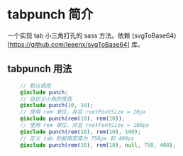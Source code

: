 # tabpunch 简介

一个实现 tab 小三角打孔的 sass 方法。依赖 (svgToBase64)[https://github.com/leeenx/svgToBase64] 库。

## tabpunch 用法

```scss
	// 默认调用
	@include punch;
	// 自定义小角的宽高
	@include punch(10, 10);
	// 使用 rem 单位，并且 rootFontSize = 20px
	@include punch(rem(10), rem(10));
	// 使用 rem 单位，并且 rootFontSize = 100px
	@include punch(rem(10), rem(10), 100);
	// 定义 tab 的极限宽高为 750px 和 400px
	@include punch(rem(10), rem(10), null, 750, 400);
```
